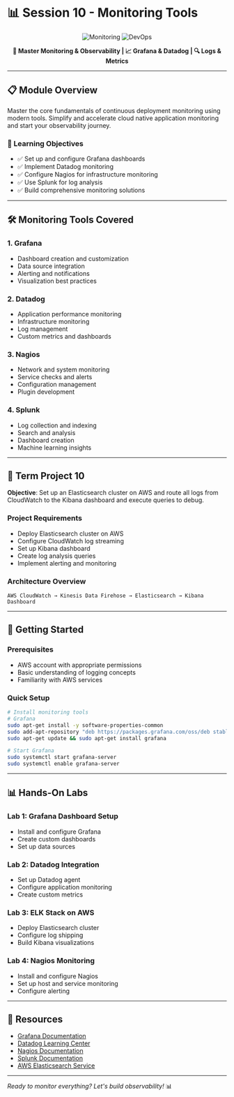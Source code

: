 # 📊 Session 10 - Monitoring Tools

<div align="center">

![Monitoring](https://img.shields.io/badge/Monitoring-Tools-FF6B6B?style=for-the-badge&logo=grafana&logoColor=white)
![DevOps](https://img.shields.io/badge/DevOps-Observability-4ECDC4?style=for-the-badge&logo=datadog&logoColor=white)

**🎯 Master Monitoring & Observability | 📈 Grafana & Datadog | 🔍 Logs & Metrics**

</div>

---

## 📋 **Module Overview**

Master the core fundamentals of continuous deployment monitoring using modern tools. Simplify and accelerate cloud native application monitoring and start your observability journey.

### **🎯 Learning Objectives**
- ✅ Set up and configure Grafana dashboards
- ✅ Implement Datadog monitoring
- ✅ Configure Nagios for infrastructure monitoring
- ✅ Use Splunk for log analysis
- ✅ Build comprehensive monitoring solutions

---

## 🛠️ **Monitoring Tools Covered**

### **1. Grafana**
- Dashboard creation and customization
- Data source integration
- Alerting and notifications
- Visualization best practices

### **2. Datadog**
- Application performance monitoring
- Infrastructure monitoring
- Log management
- Custom metrics and dashboards

### **3. Nagios**
- Network and system monitoring
- Service checks and alerts
- Configuration management
- Plugin development

### **4. Splunk**
- Log collection and indexing
- Search and analysis
- Dashboard creation
- Machine learning insights

---

## 🎯 **Term Project 10**

**Objective**: Set up an Elasticsearch cluster on AWS and route all logs from CloudWatch to the Kibana dashboard and execute queries to debug.

### **Project Requirements**
- Deploy Elasticsearch cluster on AWS
- Configure CloudWatch log streaming
- Set up Kibana dashboard
- Create log analysis queries
- Implement alerting and monitoring

### **Architecture Overview**
```
AWS CloudWatch → Kinesis Data Firehose → Elasticsearch → Kibana Dashboard
```

---

## 🚀 **Getting Started**

### **Prerequisites**
- AWS account with appropriate permissions
- Basic understanding of logging concepts
- Familiarity with AWS services

### **Quick Setup**
```bash
# Install monitoring tools
# Grafana
sudo apt-get install -y software-properties-common
sudo add-apt-repository "deb https://packages.grafana.com/oss/deb stable main"
sudo apt-get update && sudo apt-get install grafana

# Start Grafana
sudo systemctl start grafana-server
sudo systemctl enable grafana-server
```

---

## 📊 **Hands-On Labs**

### **Lab 1: Grafana Dashboard Setup**
- Install and configure Grafana
- Create custom dashboards
- Set up data sources

### **Lab 2: Datadog Integration**
- Set up Datadog agent
- Configure application monitoring
- Create custom metrics

### **Lab 3: ELK Stack on AWS**
- Deploy Elasticsearch cluster
- Configure log shipping
- Build Kibana visualizations

### **Lab 4: Nagios Monitoring**
- Install and configure Nagios
- Set up host and service monitoring
- Configure alerting

---

## 📖 **Resources**

- [Grafana Documentation](https://grafana.com/docs/)
- [Datadog Learning Center](https://learn.datadoghq.com/)
- [Nagios Documentation](https://www.nagios.org/documentation/)
- [Splunk Documentation](https://docs.splunk.com/)
- [AWS Elasticsearch Service](https://docs.aws.amazon.com/elasticsearch-service/)

---

*Ready to monitor everything? Let's build observability!* 📊
